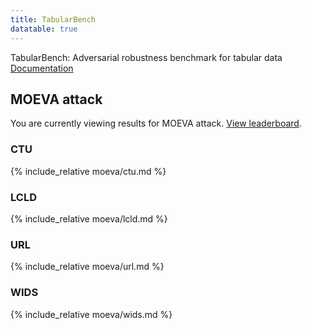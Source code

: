 ```yaml
---
title: TabularBench
datatable: true
---
```

<link rel="stylesheet" type="text/css" href="https://cdn.datatables.net/1.10.21/css/jquery.dataTables.min.css" />
<script src="https://code.jquery.com/jquery-3.5.1.js"></script>
<script src="https://cdn.datatables.net/1.10.21/js/jquery.dataTables.min.js"></script>

TabularBench: Adversarial robustness benchmark for tabular data
[Documentation](https://serval-uni-lu.github.io/tabularbench/doc)

## MOEVA attack

You are currently viewing results for MOEVA attack. [View leaderboard](https://serval-uni-lu.github.io/tabularbench).

### CTU

{% include_relative moeva/ctu.md %}

### LCLD

{% include_relative moeva/lcld.md %}

### URL

{% include_relative moeva/url.md %}

### WIDS

{% include_relative moeva/wids.md %}

<script>
    $('table').DataTable({"bPaginate": false,})
</script>
